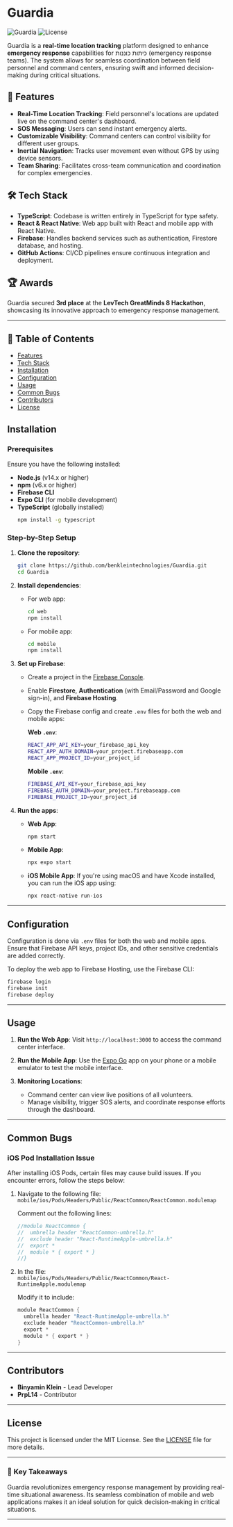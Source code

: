 # Guardia

![Guardia](https://img.shields.io/badge/build-passing-brightgreen) ![License](https://img.shields.io/badge/license-MIT-blue.svg)

Guardia is a **real-time location tracking** platform designed to enhance **emergency response** capabilities for כיתות כוננות (emergency response teams). The system allows for seamless coordination between field personnel and command centers, ensuring swift and informed decision-making during critical situations.

## 🚀 Features

- **Real-Time Location Tracking**: Field personnel's locations are updated live on the command center's dashboard.
- **SOS Messaging**: Users can send instant emergency alerts.
- **Customizable Visibility**: Command centers can control visibility for different user groups.
- **Inertial Navigation**: Tracks user movement even without GPS by using device sensors.
- **Team Sharing**: Facilitates cross-team communication and coordination for complex emergencies.

## 🛠️ Tech Stack

- **TypeScript**: Codebase is written entirely in TypeScript for type safety.
- **React & React Native**: Web app built with React and mobile app with React Native.
- **Firebase**: Handles backend services such as authentication, Firestore database, and hosting.
- **GitHub Actions**: CI/CD pipelines ensure continuous integration and deployment.

## 🏆 Awards

Guardia secured **3rd place** at the **LevTech GreatMinds 8 Hackathon**, showcasing its innovative approach to emergency response management.

---

## 📖 Table of Contents

- [Features](#-features)
- [Tech Stack](#-tech-stack)
- [Installation](#installation)
- [Configuration](#configuration)
- [Usage](#usage)
- [Common Bugs](#common-bugs)
- [Contributors](#contributors)
- [License](#license)

## Installation

### Prerequisites
Ensure you have the following installed:

- **Node.js** (v14.x or higher)
- **npm** (v6.x or higher)
- **Firebase CLI**
- **Expo CLI** (for mobile development)
- **TypeScript** (globally installed)
  ```bash
  npm install -g typescript
  ```

### Step-by-Step Setup

1. **Clone the repository**:
    ```bash
    git clone https://github.com/benkleintechnologies/Guardia.git
    cd Guardia
    ```

2. **Install dependencies**:

   - For web app:
     ```bash
     cd web
     npm install
     ```

   - For mobile app:
     ```bash
     cd mobile
     npm install
     ```

3. **Set up Firebase**:

   - Create a project in the [Firebase Console](https://console.firebase.google.com/).
   - Enable **Firestore**, **Authentication** (with Email/Password and Google sign-in), and **Firebase Hosting**.
   - Copy the Firebase config and create `.env` files for both the web and mobile apps:

     **Web `.env`**:
     ```bash
     REACT_APP_API_KEY=your_firebase_api_key
     REACT_APP_AUTH_DOMAIN=your_project.firebaseapp.com
     REACT_APP_PROJECT_ID=your_project_id
     ```

     **Mobile `.env`**:
     ```bash
     FIREBASE_API_KEY=your_firebase_api_key
     FIREBASE_AUTH_DOMAIN=your_project.firebaseapp.com
     FIREBASE_PROJECT_ID=your_project_id
     ```

4. **Run the apps**:

   - **Web App**:
     ```bash
     npm start
     ```

   - **Mobile App**:
     ```bash
     npx expo start
     ```

   - **iOS Mobile App**:
     If you're using macOS and have Xcode installed, you can run the iOS app using:
     ```bash
     npx react-native run-ios
     ```

---

## Configuration

Configuration is done via `.env` files for both the web and mobile apps. Ensure that Firebase API keys, project IDs, and other sensitive credentials are added correctly.

To deploy the web app to Firebase Hosting, use the Firebase CLI:
```bash
firebase login
firebase init
firebase deploy
```

---

## Usage

1. **Run the Web App**:
   Visit `http://localhost:3000` to access the command center interface.

2. **Run the Mobile App**:
   Use the [Expo Go](https://expo.dev/client) app on your phone or a mobile emulator to test the mobile interface.

3. **Monitoring Locations**:
   - Command center can view live positions of all volunteers.
   - Manage visibility, trigger SOS alerts, and coordinate response efforts through the dashboard.

---

## Common Bugs

### iOS Pod Installation Issue
After installing iOS Pods, certain files may cause build issues. If you encounter errors, follow the steps below:

1. Navigate to the following file:  
   `mobile/ios/Pods/Headers/Public/ReactCommon/ReactCommon.modulemap`
   
   Comment out the following lines:
   ```c
   //module ReactCommon {
   //  umbrella header "ReactCommon-umbrella.h"
   //  exclude header "React-RuntimeApple-umbrella.h"
   //  export *
   //  module * { export * }
   //}
   ```

2. In the file:  
   `mobile/ios/Pods/Headers/Public/ReactCommon/React-RuntimeApple.modulemap`
   
   Modify it to include:
   ```c
   module ReactCommon {
     umbrella header "React-RuntimeApple-umbrella.h" 
     exclude header "ReactCommon-umbrella.h"
     export *
     module * { export * }
   }
   ```

---

## Contributors

- **Binyamin Klein** - Lead Developer
- **PrpL14** - Contributor

---

## License

This project is licensed under the MIT License. See the [LICENSE](./LICENSE) file for more details.

---

### 🧭 Key Takeaways

Guardia revolutionizes emergency response management by providing real-time situational awareness. Its seamless combination of mobile and web applications makes it an ideal solution for quick decision-making in critical situations.

---